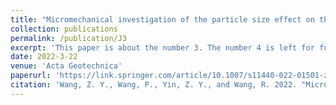 ```yaml
---
title: "Micromechanical investigation of the particle size effect on the shear strength of uncrushable granular materials"
collection: publications
permalink: /publication/J3
excerpt: 'This paper is about the number 3. The number 4 is left for future work.'
date: 2022-3-22
venue: 'Acta Geotechnica'
paperurl: 'https://link.springer.com/article/10.1007/s11440-022-01501-z'
citation: 'Wang, Z. Y., Wang, P., Yin, Z. Y., and Wang, R. 2022. "Micromechanical investigation of the particle size effect on the shear strength of uncrushable granular materials." Acta Geotech. 17(10): 4277-4296. https://doi.org/10.1007/s11440-022-01501-z.'
---
```


